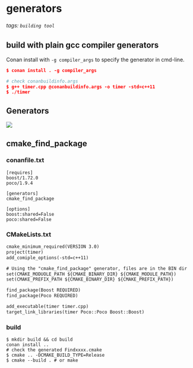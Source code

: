 # generators
###### tags: `building tool`

## build with plain gcc compiler generators
Conan install with `-g compiler_args` to specify the generator in cmd-line.
```cmake
$ conan install . -g compiler_args

# check conanbuildinfo.args
$ g++ timer.cpp @conanbuildinfo.args -o timer -std=c++11
$ ./timer
```

## Generators
![](https://i.imgur.com/VDCqTib.png)

## cmake_find_package
### conanfile.txt
```txt=
[requires]
boost/1.72.0
poco/1.9.4

[generators]
cmake_find_package

[options]
boost:shared=False
poco:shared=False
```

### CMakeLists.txt
```txt
cmake_minimum_required(VERSION 3.0)
project(timer)
add_comiple_options(-std=c++11)

# Using the "cmake_find_package" generator, files are in the BIN dir
set(CMAKE_MODUOLE_PATH ${CMAKE_BINARY_DIR} ${CMAKE_MODULE_PATH})
set(CMAKE_PREFIX_PATH ${CMAKE_BINARY_DIR} ${CMAKE_PREFIX_PATH})

find_package(Boost REQUIRED)
find_package(Poco REQUIRED)

add_executable(timer timer.cpp)
target_link_libraries(timer Poco::Poco Boost::Boost)
```

### build
```cmd=
$ mkdir build && cd build
conan install ..
# check the generated Findxxxx.cmake
$ cmake .. -DCMAKE_BUILD_TYPE=Release
$ cmake --build . # or make
```